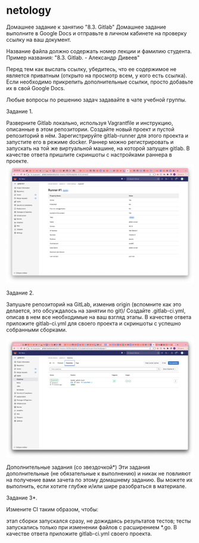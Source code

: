 # netology

Домашнее задание к занятию "8.3. Gitlab"
Домашнее задание выполните в Google Docs и отправьте в личном кабинете на проверку ссылку на ваш документ.

Название файла должно содержать номер лекции и фамилию студента. Пример названия: "8.3. Gitlab. - Александр Дивеев"

Перед тем как выслать ссылку, убедитесь, что ее содержимое не является приватным (открыто на просмотр всем, у кого есть ссылка). Если необходимо прикрепить дополнительные ссылки, просто добавьте их в свой Google Docs.

Любые вопросы по решению задач задавайте в чате учебной группы.

Задание 1.

Разверните Gitlab локально, используя Vagrantfile и инструкцию, описанные в этом репозитории.
Создайте новый проект и пустой репозиторий в нём.
Зарегистрируйте gitlab-runner для этого проекта и запустите его в режиме docker. Раннер можно регистрировать и запускать на той же виртуальной машине, на которой запущен gitlab.
В качестве ответа пришлите скриншоты с настройками раннера в проекте.
![alt text](https://github.com/vasev85/netology/blob/main/%D0%A1%D0%BD%D0%B8%D0%BC%D0%BE%D0%BA%20%D1%8D%D0%BA%D1%80%D0%B0%D0%BD%D0%B0%202022-07-07%20%D0%B2%2016.53.32.png?raw=true)

Задание 2.

Запушьте репозиторий на GitLab, изменив origin (вспомните как это делается, это обсуждалось на занятии по git)/
Создайте .gitlab-ci.yml, описав в нем все необходимые на ваш взгляд этапы.
В качестве ответа приложите gitlab-ci.yml для своего проекта и скриншоты с успешно собранными сборками.

![alt text](https://github.com/vasev85/netology/blob/main/%D0%A1%D0%BD%D0%B8%D0%BC%D0%BE%D0%BA%20%D1%8D%D0%BA%D1%80%D0%B0%D0%BD%D0%B0%202022-07-08%20%D0%B2%2022.48.07.png?raw=true)

Дополнительные задания (со звездочкой*)
Эти задания дополнительные (не обязательные к выполнению) и никак не повлияют на получение вами зачета по этому домашнему заданию. Вы можете их выполнить, если хотите глубже и/или шире разобраться в материале.

Задание 3*.

Измените CI таким образом, чтобы:

этап сборки запускался сразу, не дожидаясь результатов тестов;
тесты запускались только при изменении файлов с расширением *.go.
В качестве ответа приложите gitlab-ci.yml своего проекта.
